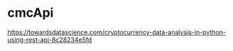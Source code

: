 # cmcApi


https://towardsdatascience.com/cryptocurrency-data-analysis-in-python-using-rest-api-8c28234e5fd
